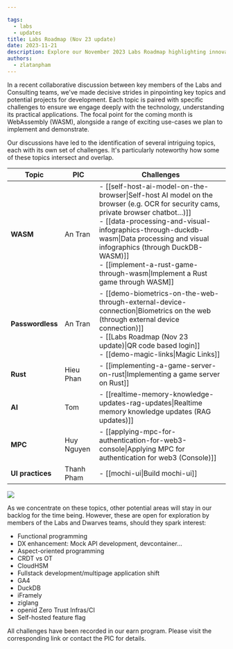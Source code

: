 ```yaml
---

tags:
  - labs
  - updates
title: Labs Roadmap (Nov 23 update)
date: 2023-11-21
description: Explore our November 2023 Labs Roadmap highlighting innovative technology projects and challenges for the upcoming month. Key focus areas include WebAssembly (WASM), Passwordless Authentication, Rust, AI, MPC, and UI practices.
authors:
  - zlatanpham
---
```


In a recent collaborative discussion between key members of the Labs and Consulting teams, we've made decisive strides in pinpointing key topics and potential projects for development. Each topic is paired with specific challenges to ensure we engage deeply with the technology, understanding its practical applications. The focal point for the coming month is WebAssembly (WASM), alongside a range of exciting use-cases we plan to implement and demonstrate.

Our discussions have led to the identification of several intriguing topics, each with its own set of challenges. It's particularly noteworthy how some of these topics intersect and overlap.

| Topic            | PIC        | Challenges |
| ---------------- | ---------- | -----------|
| **WASM**         | An Tran    | - [[self-host-ai-model-on-the-browser\|Self-host AI model on the browser (e.g. OCR for security cams, private browser chatbot…)]] <br> - [[data-processing-and-visual-infographics-through-duckdb-wasm\|Data processing and visual infographics (through DuckDB-WASM)]] <br> - [[implement-a-rust-game-through-wasm\|Implement a Rust game through WASM]] |
| **Passwordless** | An Tran    | - [[demo-biometrics-on-the-web-through-external-device-connection\|Biometrics on the web (through external device connection)]] <br> - [[Labs Roadmap (Nov 23 update)\|QR code based login]] <br> - [[demo-magic-links\|Magic Links]]                                                                                                                     |
| **Rust**         | Hieu Phan  | - [[implementing-a-game-server-on-rust\|Implementing a game server on Rust]]                                                                                                                                                                                                                                                                              |
| **AI**           | Tom        | - [[realtime-memory-knowledge-updates-rag-updates\|Realtime memory knowledge updates (RAG updates)]]                                                                                                                                                                                                                                                      |
| **MPC**          | Huy Nguyen | - [[applying-mpc-for-authentication-for-web3-console\|Applying MPC for authentication for web3 (Console)]]                                                                                                                                                                                                                                                |
| **UI practices** | Thanh Pham | - [[mochi-ui\|Build mochi-ui]]                                                                                                                                                                                                                                                                                                                            |

![](assets/labs-roadmap-(nov-23-update)-20231127143515779.webp)

As we concentrate on these topics, other potential areas will stay in our backlog for the time being. However, these are open for exploration by members of the Labs and Dwarves teams, should they spark interest:

- Functional programming
- DX enhancement: Mock API development, devcontainer…
- Aspect-oriented programming
- CRDT vs OT
- CloudHSM
- Fullstack development/multipage application shift
- GA4
- DuckDB
- iFramely
- ziglang
- openid Zero Trust Infras/CI
- Self-hosted feature flag

All challenges have been recorded in our earn program. Please visit the corresponding link or contact the PIC for details.
